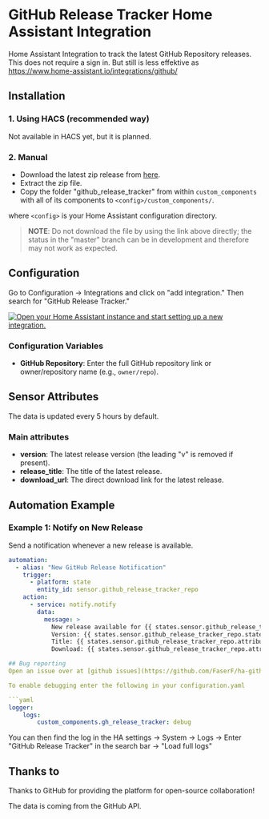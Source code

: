 # GitHub Release Tracker Home Assistant Integration

Home Assistant Integration to track the latest GitHub Repository releases. This does not require a sign in. But still is less effektive as https://www.home-assistant.io/integrations/github/ 

## Installation
### 1. Using HACS (recommended way)

Not available in HACS yet, but it is planned.

### 2. Manual

- Download the latest zip release from [here](https://github.com/your-repo/ha-github-release-tracker/releases/latest).
- Extract the zip file.
- Copy the folder "github_release_tracker" from within `custom_components` with all of its components to `<config>/custom_components/`.

where `<config>` is your Home Assistant configuration directory.

> **NOTE**: Do not download the file by using the link above directly; the status in the "master" branch can be in development and therefore may not work as expected.

## Configuration

Go to Configuration -> Integrations and click on "add integration." Then search for "GitHub Release Tracker."

[![Open your Home Assistant instance and start setting up a new integration.](https://my.home-assistant.io/badges/config_flow_start.svg)](https://my.home-assistant.io/redirect/config_flow_start/?domain=gh_release_tracker)

### Configuration Variables

- **GitHub Repository**: Enter the full GitHub repository link or owner/repository name (e.g., `owner/repo`).
  
## Sensor Attributes

The data is updated every 5 hours by default.

### Main attributes

- **version**: The latest release version (the leading "v" is removed if present).
- **release_title**: The title of the latest release.
- **download_url**: The direct download link for the latest release.

## Automation Example

### Example 1: Notify on New Release

Send a notification whenever a new release is available.

```yaml
automation:
  - alias: "New GitHub Release Notification"
    trigger:
      - platform: state
        entity_id: sensor.github_release_tracker_repo
    action:
      - service: notify.notify
        data:
          message: >
            New release available for {{ states.sensor.github_release_tracker_repo.attributes.repository }}:
            Version: {{ states.sensor.github_release_tracker_repo.state }}
            Title: {{ states.sensor.github_release_tracker_repo.attributes.release_title }}
            Download: {{ states.sensor.github_release_tracker_repo.attributes.download_url }}

## Bug reporting
Open an issue over at [github issues](https://github.com/FaserF/ha-github-release-tracker/issues). Please prefer sending over a log with debugging enabled.

To enable debugging enter the following in your configuration.yaml

```yaml
logger:
    logs:
        custom_components.gh_release_tracker: debug
```

You can then find the log in the HA settings -> System -> Logs -> Enter "GitHub Release Tracker" in the search bar -> "Load full logs"

## Thanks to
Thanks to GitHub for providing the platform for open-source collaboration!

The data is coming from the GitHub API.
